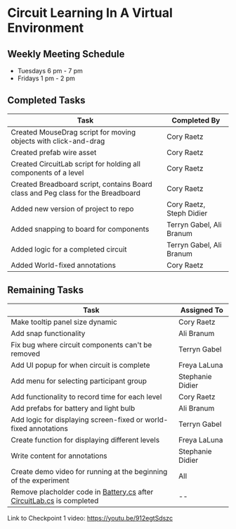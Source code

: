 # Circuit Learning In A Virtual Environment

## Weekly Meeting Schedule
* Tuesdays 6 pm - 7 pm
* Fridays 1 pm - 2 pm 

## Completed Tasks

| Task | Completed By |
| --- | --- |
Created MouseDrag script for moving objects with click-and-drag | Cory Raetz
Created prefab wire asset | Cory Raetz
Created CircuitLab script for holding all components of a level | Cory Raetz
Created Breadboard script, contains Board class and Peg class for the Breadboard | Cory Raetz
Added new version of project to repo | Cory Raetz, Steph Didier
Added snapping to board for components | Terryn Gabel, Ali Branum
Added logic for a completed circuit | Terryn Gabel, Ali Branum
Added World-fixed annotations | Cory Raetz

## Remaining Tasks

| Task | Assigned To |
| --- | --- |
Make tooltip panel size dynamic | Cory Raetz
Add snap functionality | Ali Branum
Fix bug where circuit components can't be removed | Terryn Gabel
Add UI popup for when circuit is complete | Freya LaLuna
Add menu for selecting participant group | Stephanie Didier
Add functionality to record time for each level | Cory Raetz
Add prefabs for battery and light bulb | Ali Branum
Add logic for displaying screen-fixed or world-fixed annotations | Terryn Gabel
Create function for displaying different levels | Freya LaLuna
Write content for annotations | Stephanie Didier
Create demo video for running at the beginning of the experiment | All
Remove placholder code in [Battery.cs](https://github.com/csu-hci-projects/SP23-Circuit-Learning-In-A-Virtual-Environment/blob/c314652b2bb5bc4241fd08a23d91ec95b77d73d4/Assets/Scripts/Battery.cs) after [CircuitLab.cs](https://github.com/csu-hci-projects/SP23-Circuit-Learning-In-A-Virtual-Environment/blob/c314652b2bb5bc4241fd08a23d91ec95b77d73d4/Assets/Scripts/CircuitLab.cs) is completed | --

Link to Checkpoint 1 video: https://youtu.be/912egtSdszc

